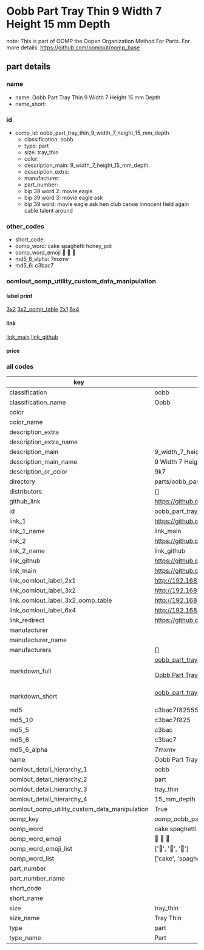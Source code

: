 # Oobb Part Tray Thin 9 Width 7 Height 15 mm Depth  

note: This is part of OOMP the Oopen Organization Method For Parts. For more details: https://github.com/oomlout/oomp_base

##  part details
  







### name
* name: Oobb Part Tray Thin 9 Width 7 Height 15 mm Depth
* name_short: 
### id
* oomp_id: oobb_part_tray_thin_9_width_7_height_15_mm_depth
  * classification: oobb
  * type: part
  * size: tray_thin
  * color: 
  * description_main: 9_width_7_height_15_mm_depth
  * description_extra: 
  * manufacturer: 
  * part_number: 
  * bip 39 word 2: movie eagle
  * bip 39 word 3: movie eagle ask
  * bip 39 word: movie eagle ask hen club canoe innocent field again cable talent around

### other_codes
* short_code: 
* oomp_word: cake spaghetti honey_pot
* oomp_word_emoji :cake: :spaghetti: :honey_pot:
* md5_6_alpha: 7mxmv
* md5_6: c3bac7






### oomlout_oomp_utility_custom_data_manipulation
#### label print
[3x2](http://192.168.1.245:1112/?label=oomp%207mxmv)
[3x2_oomp_table](http://192.168.1.108:1112/?label=oomp%207mxmv)
[2x1](http://192.168.1.242:1112/?label=oomp%207mxmv)
[6x4](http://192.168.1.55:1112/?label=oomp%207mxmv)    

#### link

[link_main](https://github.com/oomlout/oomlout_oomp_version_1_messy/tree/main/parts/oobb_part_tray_thin_9_width_7_height_15_mm_depth) [link_github](https://github.com/oomlout/oomlout_oomp_version_1_messy/tree/main/parts/oobb_part_tray_thin_9_width_7_height_15_mm_depth)                             

#### price







### all codes 
| key | value |  
| --- | --- |  
| classification | oobb |  
| classification_name | Oobb |  
| color |  |  
| color_name |  |  
| description_extra |  |  
| description_extra_name |  |  
| description_main | 9_width_7_height_15_mm_depth |  
| description_main_name | 9 Width 7 Height 15 mm Depth |  
| description_or_color | 9k7 |  
| directory | parts/oobb_part_tray_thin_9_width_7_height_15_mm_depth |  
| distributors | [] |  
| github_link | https://github.com/oomlout/oomlout_oomp_part_src/tree/main/parts/oobb_part_tray_thin_9_width_7_height_15_mm_depth |  
| id | oobb_part_tray_thin_9_width_7_height_15_mm_depth |  
| link_1 | https://github.com/oomlout/oomlout_oomp_version_1_messy/tree/main/parts/oobb_part_tray_thin_9_width_7_height_15_mm_depth |  
| link_1_name | link_main |  
| link_2 | https://github.com/oomlout/oomlout_oomp_version_1_messy/tree/main/parts/oobb_part_tray_thin_9_width_7_height_15_mm_depth |  
| link_2_name | link_github |  
| link_github | https://github.com/oomlout/oomlout_oomp_version_1_messy/tree/main/parts/oobb_part_tray_thin_9_width_7_height_15_mm_depth |  
| link_main | https://github.com/oomlout/oomlout_oomp_version_1_messy/tree/main/parts/oobb_part_tray_thin_9_width_7_height_15_mm_depth |  
| link_oomlout_label_2x1 | http://192.168.1.242:1112/?label=oomp%207mxmv |  
| link_oomlout_label_3x2 | http://192.168.1.245:1112/?label=oomp%207mxmv |  
| link_oomlout_label_3x2_oomp_table | http://192.168.1.108:1112/?label=oomp%207mxmv |  
| link_oomlout_label_6x4 | http://192.168.1.55:1112/?label=oomp%207mxmv |  
| link_redirect | https://github.com/oomlout/oomlout_oomp_version_1_messy/tree/main/parts/oobb_part_tray_thin_9_width_7_height_15_mm_depth |  
| manufacturer |  |  
| manufacturer_name |  |  
| manufacturers | [] |  
| markdown_full | [oobb_part_tray_thin_9_width_7_height_15_mm_depth](none)<br>[](none)<br>[Oobb Part Tray Thin 9 Width 7 Height 15 Mm Depth](none)<br><br> |  
| markdown_short | [oobb_part_tray_thin_9_width_7_height_15_mm_depth](none)<br><br> |  
| md5 | c3bac7f82555ee90861616b21a914487 |  
| md5_10 | c3bac7f825 |  
| md5_5 | c3bac |  
| md5_6 | c3bac7 |  
| md5_6_alpha | 7mxmv |  
| name | Oobb Part Tray Thin 9 Width 7 Height 15 mm Depth |  
| oomlout_detail_hierarchy_1 | oobb |  
| oomlout_detail_hierarchy_2 | part |  
| oomlout_detail_hierarchy_3 | tray_thin |  
| oomlout_detail_hierarchy_4 | 15_mm_depth |  
| oomlout_oomp_utility_custom_data_manipulation | True |  
| oomp_key | oomp_oobb_part_tray_thin_9_width_7_height_15_mm_depth |  
| oomp_word | cake spaghetti honey_pot |  
| oomp_word_emoji | :cake: :spaghetti: :honey_pot: |  
| oomp_word_emoji_list | [':cake:', ':spaghetti:', ':honey_pot:'] |  
| oomp_word_list | ['cake', 'spaghetti', 'honey_pot'] |  
| part_number |  |  
| part_number_name |  |  
| short_code |  |  
| short_name |  |  
| size | tray_thin |  
| size_name | Tray Thin |  
| type | part |  
| type_name | Part |  
